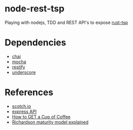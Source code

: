 node-rest-tsp
==========

Playing with nodejs, TDD and REST API's to expose <a href="https://github.com/JoaoHenriquePereira/rust-tsp">rust-tsp</a>

# Dependencies

* <a href="http://chaijs.com/">chai</a>
* <a href="http://mochajs.org/">mocha</a>
* <a href="http://mcavage.me/node-restify/">restify</a>
* <a href="http://underscorejs.org/">underscore</a>

# References

* <a href="https://scotch.io/">scotch.io</a>
* <a href="https://github.com/jedwood/express-for-APIs/blob/master/server.js">express API</a>
* <a href="http://www.infoq.com/articles/webber-rest-workflow">How to GET a Cup of Coffee</a>
* <a href="http://martinfowler.com/articles/richardsonMaturityModel.html">Richardson maturity model explained</a>